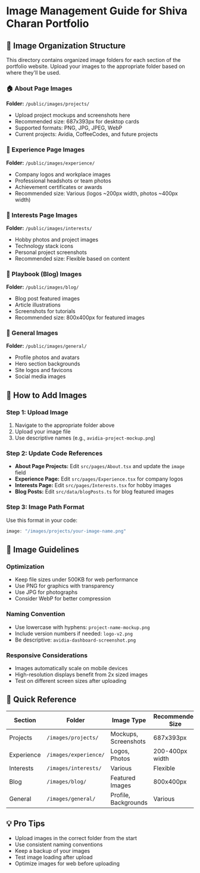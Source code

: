 # Image Management Guide for Shiva Charan Portfolio

## 📁 Image Organization Structure

This directory contains organized image folders for each section of the portfolio website. Upload your images to the appropriate folder based on where they'll be used.

### 🏠 About Page Images
**Folder:** `/public/images/projects/`
- Upload project mockups and screenshots here
- Recommended size: 687x393px for desktop cards
- Supported formats: PNG, JPG, JPEG, WebP
- Current projects: Avidia, CoffeeCodes, and future projects

### 💼 Experience Page Images  
**Folder:** `/public/images/experience/`
- Company logos and workplace images
- Professional headshots or team photos
- Achievement certificates or awards
- Recommended size: Various (logos ~200px width, photos ~400px width)

### 🎯 Interests Page Images
**Folder:** `/public/images/interests/`
- Hobby photos and project images
- Technology stack icons
- Personal project screenshots
- Recommended size: Flexible based on content

### 📝 Playbook (Blog) Images
**Folder:** `/public/images/blog/`
- Blog post featured images
- Article illustrations
- Screenshots for tutorials
- Recommended size: 800x400px for featured images

### 🎨 General Images
**Folder:** `/public/images/general/`
- Profile photos and avatars
- Hero section backgrounds
- Site logos and favicons
- Social media images

## 🔧 How to Add Images

### Step 1: Upload Image
1. Navigate to the appropriate folder above
2. Upload your image file
3. Use descriptive names (e.g., `avidia-project-mockup.png`)

### Step 2: Update Code References
- **About Page Projects:** Edit `src/pages/About.tsx` and update the `image` field
- **Experience Page:** Edit `src/pages/Experience.tsx` for company logos
- **Interests Page:** Edit `src/pages/Interests.tsx` for hobby images
- **Blog Posts:** Edit `src/data/blogPosts.ts` for blog featured images

### Step 3: Image Path Format
Use this format in your code:
```javascript
image: "/images/projects/your-image-name.png"
```

## 📏 Image Guidelines

### Optimization
- Keep file sizes under 500KB for web performance
- Use PNG for graphics with transparency
- Use JPG for photographs
- Consider WebP for better compression

### Naming Convention
- Use lowercase with hyphens: `project-name-mockup.png`
- Include version numbers if needed: `logo-v2.png`
- Be descriptive: `avidia-dashboard-screenshot.png`

### Responsive Considerations
- Images automatically scale on mobile devices
- High-resolution displays benefit from 2x sized images
- Test on different screen sizes after uploading

## 🚀 Quick Reference

| Section | Folder | Image Type | Recommended Size |
|---------|--------|------------|------------------|
| Projects | `/images/projects/` | Mockups, Screenshots | 687x393px |
| Experience | `/images/experience/` | Logos, Photos | 200-400px width |
| Interests | `/images/interests/` | Various | Flexible |
| Blog | `/images/blog/` | Featured Images | 800x400px |
| General | `/images/general/` | Profile, Backgrounds | Various |

## 💡 Pro Tips
- Upload images in the correct folder from the start
- Use consistent naming conventions
- Keep a backup of your images
- Test image loading after upload
- Optimize images for web before uploading